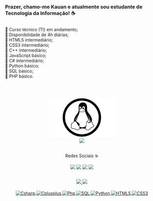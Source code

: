 ### Prazer, chamo-me Kauan e atualmente sou estudante de Tecnologia da Informação! ☕
##

🐧 Curso técnico (TI) em andamento;<br>
🐧 Disponibilidade de 4h diárias;<br>
🐧 HTML5 intermediário;<br>
🐧 CSS3 intermediário;<br>
🐧 C++ intermediário;<br>
🐧 JavaScript básico;<br>
🐧 C# intermediário;<br>
🐧 Python básico;<br>
🐧 SQL básico;<br>
🐧 PHP básico.


##



<div align="center">
   <a href="https://github.com/KauanApolinario">
      <br><br>
    <img src='https://github.com/KauanApolinario/KauanApolinario/blob/main/linux.png' height='128px' weidth'128px' target="_blank"><br>
     <img src="https://readme-typing-svg.herokuapp.com?font=times+new+roman&duration=3999&color=DDFF37&center=true&vCenter=true&lines=Ol%C3%A1%2C+meu+caro+%F0%9F%8D%B7;%C3%89+um+prazer%2C+t%C3%AA-lo+aqui!">
   </a>
</div>
  
  ##
  
  
  
  <div align="center"> 
   
   <p>Redes Sociais ☕</p>
  
  <a href = "mailto:kauan.g.apolinario@gmail.com"><img src="https://img.shields.io/badge/Gmail-D14836?style=for-the-badge&logo=gmail&logoColor=white" target="_blank"></a>
     <a href="https://t.me/KauanApolinario" target="_blank"><img src="https://img.shields.io/badge/Telegram-2CA5E0?style=for-the-badge&logo=telegram&logoColor=white" target="_blank"></a> 
  <a href="https://www.linkedin.com/in/kauan-g-apolinario-950628226/" target="_blank"><img src="https://img.shields.io/badge/-LinkedIn-%230077B5?style=for-the-badge&logo=linkedin&logoColor=white" target="_blank"></a> 
  <a href="https://www.youtube.com/channel/UCUYYhNyLF53iy7UhtakdeRQ" target="_blank"><img src="https://img.shields.io/badge/YouTube-FF0000?style=for-the-badge&logo=youtube&logoColor=white" target="_blank"></a>
  
</div>

##

<div align="center">
  <a href="https://github.com/KauanApolinario">
  <img height="150em" src="https://github-readme-stats.vercel.app/api?username=KauanApolinario&show_icons=true&theme=onedark&include_all_commits=true&count_private=true"/>
  <img height="150em" src="https://github-readme-stats.vercel.app/api/top-langs/?username=KauanApolinario&layout=compact&langs_count=7&theme=onedark"/>
</div> 
  
<div style="display: inline_block" div align="center"><br>
  
  <img align="center" alt="Csharp" src="https://img.shields.io/badge/C%23-239120?style=for-the-badge&logo=c-sharp&logoColor=white"/>
  <img align="center" alt="Cplusplus" src="https://img.shields.io/badge/C%2B%2B-00599C?style=for-the-badge&logo=c%2B%2B&logoColor=white"/>
  <img align="center" alt="Php" src="https://img.shields.io/badge/PHP-777BB4?style=for-the-badge&logo=php&logoColor=white"/>
  <img align="center" alt="SQL" src="https://img.shields.io/badge/MySQL-00000F?style=for-the-badge&logo=mysql&logoColor=white"/>
  <img align="center" alt="Python" src="https://img.shields.io/badge/Python-3776AB?style=for-the-badge&logo=python&logoColor=white"/>
  <img align="center" alt="HTML5" src="https://img.shields.io/badge/HTML5-E34F26?style=for-the-badge&logo=html5&logoColor=white"/>
  <img align="center" alt="CSS3" src="https://img.shields.io/badge/CSS3-1572B6?style=for-the-badge&logo=css3&logoColor=white"/>
</div>
  
 
  

  
  
